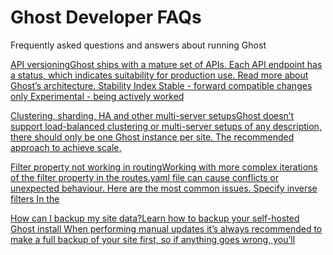 # Ghost Developer FAQs

Frequently asked questions and answers about running Ghost

[API versioningGhost ships with a mature set of APIs. Each API endpoint has a status, which indicates suitability for production use. Read more about Ghost’s architecture. Stability Index Stable - forward compatible changes only Experimental - being actively worked](https://ghost.org/docs/faq/api-versioning/)


[Clustering, sharding, HA and other multi-server setupsGhost doesn’t support load-balanced clustering or multi-server setups of any description, there should only be one Ghost instance per site. The recommended approach to achieve scale,](https://ghost.org/docs/faq/clustering-sharding-multi-server/)


[Filter property not working in routingWorking with more complex iterations of the filter property in the routes.yaml file can cause conflicts or unexpected behaviour. Here are the most common issues. Specify inverse filters In the](https://ghost.org/docs/faq/filter-property-routes-yaml/)


[How can I backup my site data?Learn how to backup your self-hosted Ghost install When performing manual updates it’s always recommended to make a full backup of your site first, so if anything goes wrong, you’ll](https://ghost.org/docs/faq/manual-backup/)
